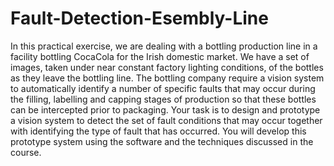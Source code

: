 # Fault-Detection-Esembly-Line
In this practical exercise, we are dealing with a bottling production line in a facility bottling CocaCola for the Irish domestic market. We have a set of images, taken under near constant factory lighting conditions, of the bottles as they leave the bottling line. The bottling company require a vision system to automatically identify a number of specific faults that may occur during the filling, labelling and capping stages of production so that these bottles can be intercepted prior to packaging. Your task is to design and prototype a vision system to detect the set of fault conditions that may occur together with identifying the type of fault that has occurred. You will develop this prototype system using the software and the techniques discussed in the course. 
